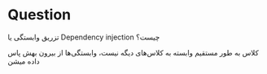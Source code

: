 # Question

تزریق وابستگی یا Dependency injection  چیست؟

کلاس به طور مستقیم وابسته به کلاس‌های دیگه نیست،  وابستگی‌ها از بیرون بهش پاس داده میشن
